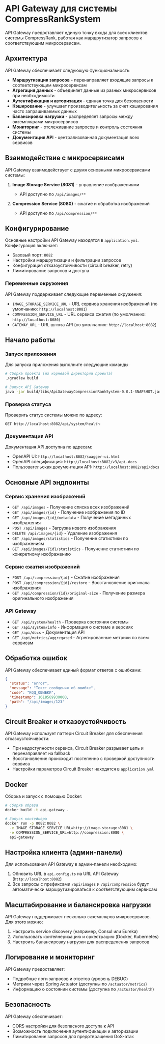 # API Gateway для системы CompressRankSystem

API Gateway предоставляет единую точку входа для всех клиентов системы CompressRank, работая как маршрутизатор запросов к соответствующим микросервисам.

## Архитектура

API Gateway обеспечивает следующую функциональность:

- **Маршрутизация запросов** - перенаправляет входящие запросы к соответствующим микросервисам
- **Агрегация данных** - объединяет данные из разных микросервисов при необходимости
- **Аутентификация и авторизация** - единая точка для безопасности
- **Кэширование** - улучшает производительность за счет кэширования часто запрашиваемых данных
- **Балансировка нагрузки** - распределяет запросы между экземплярами микросервисов
- **Мониторинг** - отслеживание запросов и контроль состояния системы
- **Документация API** - централизованная документация всех сервисов

## Взаимодействие с микросервисами

API Gateway взаимодействует с двумя основными микросервисами системы:

1. **Image Storage Service (8081)** - управление изображениями
   - API доступно по `/api/images/**`
   
2. **Compression Service (8080)** - сжатие и обработка изображений
   - API доступно по `/api/compression/**`

## Конфигурирование

Основные настройки API Gateway находятся в `application.yml`. Конфигурация включает:

- Базовый порт: `8082`
- Настройки маршрутизации и фильтрации запросов
- Конфигурация отказоустойчивости (circuit breaker, retry)
- Лимитирование запросов и доступа

### Переменные окружения

API Gateway поддерживает следующие переменные окружения:

- `IMAGE_STORAGE_SERVICE_URL` - URL сервиса хранения изображений (по умолчанию: `http://localhost:8081`)
- `COMPRESSION_SERVICE_URL` - URL сервиса сжатия (по умолчанию: `http://localhost:8080`)
- `GATEWAY_URL` - URL шлюза API (по умолчанию: `http://localhost:8082`)

## Начало работы

### Запуск приложения

Для запуска приложения выполните следующие команды:

```bash
# Сборка проекта (из корневой директории проекта)
./gradlew build

# Запуск API Gateway
java -jar build/libs/ApiGatewayCompressionRankSystem-0.0.1-SNAPSHOT.jar
```

### Проверка статуса

Проверить статус системы можно по адресу:

```
GET http://localhost:8082/api/system/health
```

### Документация API

Документация API доступна по адресам:

- OpenAPI UI: `http://localhost:8082/swagger-ui.html`
- OpenAPI спецификация: `http://localhost:8082/v3/api-docs`
- Пользовательская документация API: `http://localhost:8082/api/docs`

## Основные API эндпоинты

### Сервис хранения изображений

- `GET /api/images` - Получение списка всех изображений
- `GET /api/images/{id}` - Получение изображения по ID
- `GET /api/images/{id}/metadata` - Получение метаданных изображения
- `POST /api/images` - Загрузка нового изображения
- `DELETE /api/images/{id}` - Удаление изображения
- `GET /api/images/statistics` - Получение статистики по изображениям
- `GET /api/images/{id}/statistics` - Получение статистики по конкретному изображению

### Сервис сжатия изображений

- `POST /api/compression/{id}` - Сжатие изображения
- `POST /api/compression/{id}/restore` - Восстановление оригинала изображения
- `GET /api/compression/{id}/original-size` - Получение размера оригинального изображения

### API Gateway

- `GET /api/system/health` - Проверка состояния системы
- `GET /api/system/info` - Информация о системе и версиях
- `GET /api/docs` - Документация API
- `GET /api/metrics/aggregated` - Агрегированные метрики по всем сервисам

## Обработка ошибок

API Gateway обеспечивает единый формат ответов с ошибками:

```json
{
  "status": "error",
  "message": "Текст сообщения об ошибке",
  "code": "КОД_ОШИБКИ",
  "timestamp": 1618569930000,
  "path": "/api/images/123"
}
```

## Circuit Breaker и отказоустойчивость

API Gateway использует паттерн Circuit Breaker для обеспечения отказоустойчивости:

- При недоступности сервиса, Circuit Breaker разрывает цепь и перенаправляет на fallback
- Восстановление происходит постепенно с проверкой доступности сервиса
- Настройки параметров Circuit Breaker находятся в `application.yml`

## Docker

Сборка и запуск с помощью Docker:

```bash
# Сборка образа
docker build -t api-gateway .

# Запуск контейнера
docker run -p 8082:8082 \
  -e IMAGE_STORAGE_SERVICE_URL=http://image-storage:8081 \
  -e COMPRESSION_SERVICE_URL=http://compression:8080 \
  api-gateway
```

## Настройка клиента (админ-панели)

Для использования API Gateway в админ-панели необходимо:

1. Обновить URL в `api.config.ts` на URL API Gateway (`http://localhost:8082`)
2. Все запросы с префиксами `/api/images` и `/api/compression` будут автоматически маршрутизироваться к соответствующим сервисам

## Масштабирование и балансировка нагрузки

API Gateway поддерживает несколько экземпляров микросервисов. Для этого можно:

1. Настроить service discovery (например, Consul или Eureka)
2. Использовать контейнеризацию и оркестрацию (Docker, Kubernetes)
3. Настроить балансировку нагрузки для распределения запросов

## Логирование и мониторинг

API Gateway предоставляет:

- Подробные логи запросов и ответов (уровень DEBUG)
- Метрики через Spring Actuator (доступны по `/actuator/metrics`)
- Информацию о состоянии системы (доступна по `/actuator/health`)

## Безопасность

API Gateway обеспечивает:

- CORS настройки для безопасного доступа к API
- Возможность подключения аутентификации и авторизации
- Лимитирование запросов для предотвращения DoS-атак